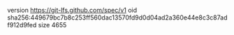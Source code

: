 version https://git-lfs.github.com/spec/v1
oid sha256:449679bc7b8c253ff560dac13570fd9d0d04ad2a360e44e8c3c87adf912d9fed
size 4655
